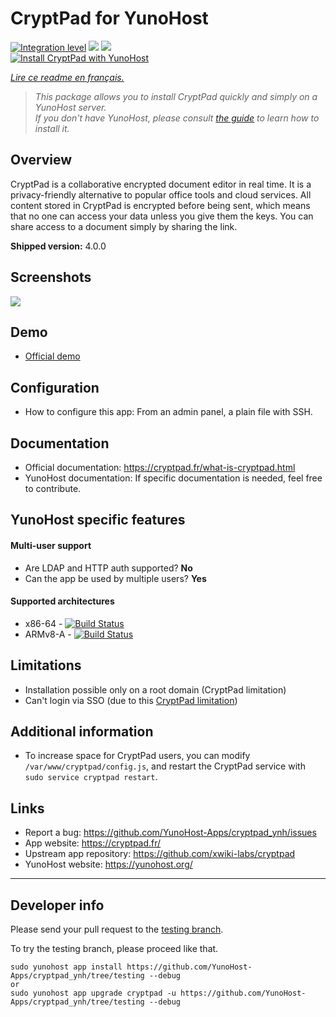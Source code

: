 # CryptPad for YunoHost

[![Integration level](https://dash.yunohost.org/integration/cryptpad.svg)](https://dash.yunohost.org/appci/app/cryptpad) ![](https://ci-apps.yunohost.org/ci/badges/cryptpad.status.svg) ![](https://ci-apps.yunohost.org/ci/badges/cryptpad.maintain.svg)  
[![Install CryptPad with YunoHost](https://install-app.yunohost.org/install-with-yunohost.svg)](https://install-app.yunohost.org/?app=cryptpad)

*[Lire ce readme en français.](./README_fr.md)*

> *This package allows you to install CryptPad quickly and simply on a YunoHost server.  
If you don't have YunoHost, please consult [the guide](https://yunohost.org/#/install) to learn how to install it.*

## Overview
CryptPad is a collaborative encrypted document editor in real time. It is a privacy-friendly alternative to popular office tools and cloud services. All content stored in CryptPad is encrypted before being sent, which means that no one can access your data unless you give them the keys. You can share access to a document simply by sharing the link.

**Shipped version:** 4.0.0

## Screenshots

![](https://github.com/xwiki-labs/cryptpad/raw/master/screenshot.png)

## Demo

* [Official demo](https://cryptpad.fr/)

## Configuration

* How to configure this app: From an admin panel, a plain file with SSH.

## Documentation

* Official documentation: https://cryptpad.fr/what-is-cryptpad.html
* YunoHost documentation: If specific documentation is needed, feel free to contribute.

## YunoHost specific features

#### Multi-user support

* Are LDAP and HTTP auth supported? **No**
* Can the app be used by multiple users? **Yes**

#### Supported architectures

* x86-64 - [![Build Status](https://ci-apps.yunohost.org/ci/logs/cryptpad%20%28Apps%29.svg)](https://ci-apps.yunohost.org/ci/apps/cryptpad/)
* ARMv8-A - [![Build Status](https://ci-apps-arm.yunohost.org/ci/logs/cryptpad%20%28Apps%29.svg)](https://ci-apps-arm.yunohost.org/ci/apps/cryptpad/)

## Limitations

* Installation possible only on a root domain (CryptPad limitation)
* Can't login via SSO (due to this [CryptPad limitation](https://github.com/xwiki-labs/cryptpad/issues/116))

## Additional information

* To increase space for CryptPad users, you can modify `/var/www/cryptpad/config.js`, and restart the CryptPad service with `sudo service cryptpad restart`.

## Links

 * Report a bug: https://github.com/YunoHost-Apps/cryptpad_ynh/issues
 * App website: https://cryptpad.fr/
 * Upstream app repository: https://github.com/xwiki-labs/cryptpad
 * YunoHost website: https://yunohost.org/

---

## Developer info

Please send your pull request to the [testing branch](https://github.com/YunoHost-Apps/cryptpad_ynh/tree/testing).

To try the testing branch, please proceed like that.
```
sudo yunohost app install https://github.com/YunoHost-Apps/cryptpad_ynh/tree/testing --debug
or
sudo yunohost app upgrade cryptpad -u https://github.com/YunoHost-Apps/cryptpad_ynh/tree/testing --debug
```
